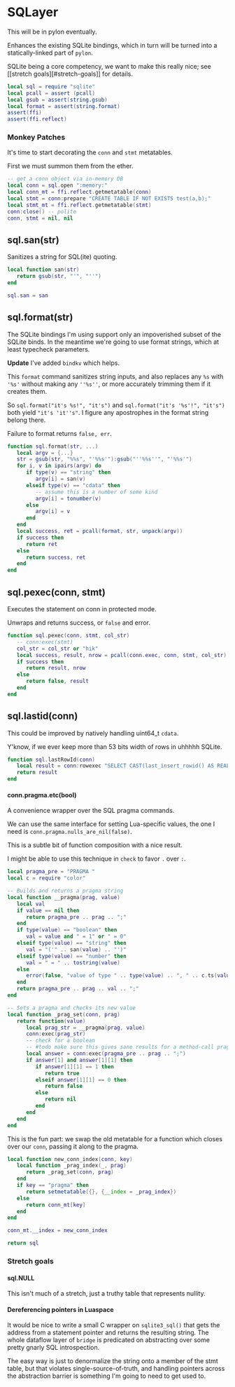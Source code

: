 # SQLayer

This will be in pylon eventually.


Enhances the existing SQLite bindings, which in turn will be turned into a
statically-linked part of ``pylon``.


SQLite being a core competency, we want to make this really nice; see
[[stretch goals][#stretch-goals]] for details.

```lua
local sql = require "sqlite"
local pcall = assert (pcall)
local gsub = assert(string.gsub)
local format = assert(string.format)
assert(ffi)
assert(ffi.reflect)
```
### Monkey Patches

It's time to start decorating the ``conn`` and ``stmt`` metatables.


First we must summon them from the ether.

```lua
-- get a conn object via in-memory DB
local conn = sql.open ":memory:"
local conn_mt = ffi.reflect.getmetatable(conn)
local stmt = conn:prepare "CREATE TABLE IF NOT EXISTS test(a,b);"
local stmt_mt = ffi.reflect.getmetatable(stmt)
conn:close() -- polite
conn, stmt = nil, nil
```
## sql.san(str)

Sanitizes a string for SQL(ite) quoting.

```lua
local function san(str)
   return gsub(str, "'", "''")
end

sql.san = san
```
## sql.format(str)

The SQLite bindings I'm using support only an impoverished subset of the
SQLite binds.  In the meantime we're going to use format strings, which at
least typecheck parameters.


**Update** I've added ``bindkv`` which helps.


This ``format`` command sanitizes string inputs, and also replaces any ``%s``
with ``'%s'`` without making any ``''%s''``, or more accurately trimming them
if it creates them.


So ``sql.format("it's %s!", "it's")`` and ``sql.format("it's '%s'!", "it's")``
both yield ``"it's 'it''s"``.  I figure any apostrophes in the format string
belong there.


Failure to format returns ``false, err``.

```lua
function sql.format(str, ...)
   local argv = {...}
   str = gsub(str, "%%s", "'%%s'"):gsub("''%%s''", "'%%s'")
   for i, v in ipairs(argv) do
      if type(v) == "string" then
         argv[i] = san(v)
      elseif type(v) == "cdata" then
         -- assume this is a number of some kind
         argv[i] = tonumber(v)
      else
         argv[i] = v
      end
   end
   local success, ret = pcall(format, str, unpack(argv))
   if success then
      return ret
   else
      return success, ret
   end
end
```
## sql.pexec(conn, stmt)

Executes the statement on conn in protected mode.


Unwraps and returns success, or ``false`` and error.

```lua
function sql.pexec(conn, stmt, col_str)
   -- conn:exec(stmt)
   col_str = col_str or "hik"
   local success, result, nrow = pcall(conn.exec, conn, stmt, col_str)
   if success then
      return result, nrow
   else
      return false, result
   end
end
```
## sql.lastid(conn)

This could be improved by natively handling uint64_t ``cdata``.


Y'know, if we ever keep more than 53 bits width of rows in uhhhhh SQLite.

```lua
function sql.lastRowId(conn)
   local result = conn:rowexec "SELECT CAST(last_insert_rowid() AS REAL)"
   return result
end
```
#### conn.pragma.etc(bool)

A convenience wrapper over the SQL pragma commands.


We can use the same interface for setting Lua-specific values, the one I need
is ``conn.pragma.nulls_are_nil(false)``.


This is a subtle bit of function composition with a nice result.


I might be able to use this technique in ``check`` to favor ``.`` over ``:``.

```lua
local pragma_pre = "PRAGMA "
local c = require "color"

-- Builds and returns a pragma string
local function __pragma(prag, value)
   local val
   if value == nil then
      return pragma_pre .. prag .. ";"
   end
   if type(value) == "boolean" then
      val = value and " = 1" or " = 0"
   elseif type(value) == "string" then
      val = "('" .. san(value) .. "')"
   elseif type(value) == "number" then
      val = " = " .. tostring(value)
   else
      error(false, "value of type " .. type(value) .. ", " .. c.ts(value))
   end
   return pragma_pre .. prag .. val .. ";"
end

-- Sets a pragma and checks its new value
local function _prag_set(conn, prag)
   return function(value)
      local prag_str = __pragma(prag, value)
      conn:exec(prag_str)
      -- check for a boolean
      -- #todo make sure this gives sane results for a method-call pragma
      local answer = conn:exec(pragma_pre .. prag .. ";")
      if answer[1] and answer[1][1] then
         if answer[1][1] == 1 then
            return true
         elseif answer[1][1] == 0 then
            return false
         else
            return nil
         end
      end
   end
end
```

This is the fun part: we swap the old metatable for a function which closes
over our ``conn``, passing it along to the pragma.

```lua
local function new_conn_index(conn, key)
   local function _prag_index(_, prag)
      return _prag_set(conn, prag)
   end
   if key == "pragma" then
      return setmetatable({}, {__index = _prag_index})
   else
      return conn_mt[key]
   end
end

conn_mt.__index = new_conn_index
```
```lua
return sql
```
### Stretch goals



#### sql.NULL

This isn't much of a stretch, just a truthy table that represents nullity.


#### Dereferencing pointers in Luaspace

It would be nice to write a small C wrapper on ``sqlite3_sql()`` that gets the
address from a statement pointer and returns the resulting string.  The whole
dataflow layer of ``bridge`` is predicated on abstracting over some pretty
gnarly SQL introspection.


The easy way is just to denormalize the string onto a member of the stmt
table, but that violates single-source-of-truth, and handling pointers across
the abstraction barrier is something I'm going to need to get used to.











